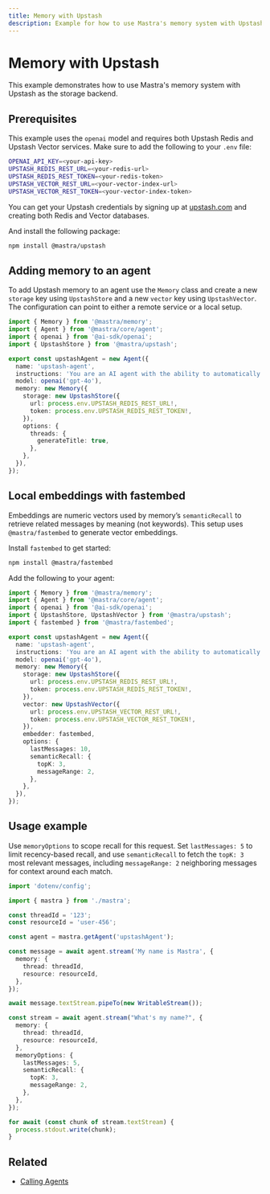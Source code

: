 ```yaml
---
title: Memory with Upstash
description: Example for how to use Mastra's memory system with Upstash Redis storage and vector capabilities.
---
```


# Memory with Upstash

This example demonstrates how to use Mastra's memory system with Upstash as the storage backend.

## Prerequisites

This example uses the `openai` model and requires both Upstash Redis and Upstash Vector services. Make sure to add the following to your `.env` file:

```bash title=".env" copy
OPENAI_API_KEY=<your-api-key>
UPSTASH_REDIS_REST_URL=<your-redis-url>
UPSTASH_REDIS_REST_TOKEN=<your-redis-token>
UPSTASH_VECTOR_REST_URL=<your-vector-index-url>
UPSTASH_VECTOR_REST_TOKEN=<your-vector-index-token>
```

You can get your Upstash credentials by signing up at [upstash.com](https://upstash.com) and creating both Redis and Vector databases.

And install the following package:

```bash copy
npm install @mastra/upstash
```

## Adding memory to an agent

To add Upstash memory to an agent use the `Memory` class and create a new `storage` key using `UpstashStore` and a new `vector` key using `UpstashVector`. The configuration can point to either a remote service or a local setup.

```typescript title="src/mastra/agents/example-upstash-agent.ts" showLineNumbers copy
import { Memory } from '@mastra/memory';
import { Agent } from '@mastra/core/agent';
import { openai } from '@ai-sdk/openai';
import { UpstashStore } from '@mastra/upstash';

export const upstashAgent = new Agent({
  name: 'upstash-agent',
  instructions: 'You are an AI agent with the ability to automatically recall memories from previous interactions.',
  model: openai('gpt-4o'),
  memory: new Memory({
    storage: new UpstashStore({
      url: process.env.UPSTASH_REDIS_REST_URL!,
      token: process.env.UPSTASH_REDIS_REST_TOKEN!,
    }),
    options: {
      threads: {
        generateTitle: true,
      },
    },
  }),
});
```

## Local embeddings with fastembed

Embeddings are numeric vectors used by memory’s `semanticRecall` to retrieve related messages by meaning (not keywords). This setup uses `@mastra/fastembed` to generate vector embeddings.

Install `fastembed` to get started:

```bash copy
npm install @mastra/fastembed
```

Add the following to your agent:

```typescript title="src/mastra/agents/example-upstash-agent.ts" showLineNumbers copy
import { Memory } from '@mastra/memory';
import { Agent } from '@mastra/core/agent';
import { openai } from '@ai-sdk/openai';
import { UpstashStore, UpstashVector } from '@mastra/upstash';
import { fastembed } from '@mastra/fastembed';

export const upstashAgent = new Agent({
  name: 'upstash-agent',
  instructions: 'You are an AI agent with the ability to automatically recall memories from previous interactions.',
  model: openai('gpt-4o'),
  memory: new Memory({
    storage: new UpstashStore({
      url: process.env.UPSTASH_REDIS_REST_URL!,
      token: process.env.UPSTASH_REDIS_REST_TOKEN!,
    }),
    vector: new UpstashVector({
      url: process.env.UPSTASH_VECTOR_REST_URL!,
      token: process.env.UPSTASH_VECTOR_REST_TOKEN!,
    }),
    embedder: fastembed,
    options: {
      lastMessages: 10,
      semanticRecall: {
        topK: 3,
        messageRange: 2,
      },
    },
  }),
});
```

## Usage example

Use `memoryOptions` to scope recall for this request. Set `lastMessages: 5` to limit recency-based recall, and use `semanticRecall` to fetch the `topK: 3` most relevant messages, including `messageRange: 2` neighboring messages for context around each match.

```typescript title="src/test-upstash-agent.ts" showLineNumbers copy
import 'dotenv/config';

import { mastra } from './mastra';

const threadId = '123';
const resourceId = 'user-456';

const agent = mastra.getAgent('upstashAgent');

const message = await agent.stream('My name is Mastra', {
  memory: {
    thread: threadId,
    resource: resourceId,
  },
});

await message.textStream.pipeTo(new WritableStream());

const stream = await agent.stream("What's my name?", {
  memory: {
    thread: threadId,
    resource: resourceId,
  },
  memoryOptions: {
    lastMessages: 5,
    semanticRecall: {
      topK: 3,
      messageRange: 2,
    },
  },
});

for await (const chunk of stream.textStream) {
  process.stdout.write(chunk);
}
```

## Related

- [Calling Agents](../agents/calling-agents.mdx)
